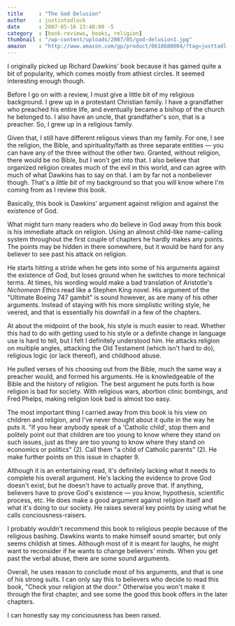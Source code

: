 ```yaml
---
title     : "The God Delusion"
author    : justintadlock
date      : 2007-05-16 23:40:00 -5
category  : [book-reviews, books, religion]
thumbnail : "/wp-content/uploads/2007/05/god-delusion1.jpg"
amazon    : "http://www.amazon.com/gp/product/0618680004/?tag=justtadl-20"
---
```


I originally picked up Richard Dawkins' book because it has gained quite a bit of popularity, which comes mostly from athiest circles.  It seemed interesting enough though.

Before I go on with a review, I must give a little bit of my religious background.  I grew up in a protestant Christian family.  I have a grandfather who preached his entire life, and eventually became a bishop of the church he belonged to.  I also have an uncle, that grandfather's son, that is a preacher.  So, I grew up in a religious family.

Given that, I still have different religous views than my family.  For one, I see the religion, the Bible, and spirituality/faith as three separate entities &mdash; you can have any of the three without the other two.  Granted, without religion, there would be no Bible, but I won't get into that.  I also believe that organized religion creates much of the evil in this world, and can agree with much of what Dawkins has to say on that.  I am by far not a nonbeliever though.  That's a <em> little bit</em> of my background so that you will know where I'm coming from as I review this book.

Basically, this book is Dawkins' argument against religion and against the existence of God.

What might turn many readers who do believe in God away from this book is his immediate attack on religion.  Using an almost child-like name-calling system throughout the first couple of chapters he hardly makes any points.  The points may be hidden in there somewhere, but it would be hard for any believer to see past his attack on religion.

He starts hitting a stride when he gets into some of his arguments against the existence of God, but loses ground when he switches to more technical terms.  At times, his wording would make a bad translation of Aristotle's <em> Nichomean Ethics</em> read like a Stephen King novel.  His argument of the "Ultimate Boeing 747 gambit" is sound however, as are many of his other arguments.  Instead of staying with his more simplistic writing style, he veered, and that is essentially his downfall in a few of the chapters.

At about the midpoint of the book, his style is much easier to read.  Whether this had to do with getting used to his style or a definite change in language use is hard to tell, but I felt I definitely understood him.  He attacks religion on multiple angles, attacking the Old Testament (which isn't hard to do), religious logic (or lack thereof), and  childhood abuse.

He pulled verses of his choosing out from the Bible, much the same way a preacher would, and formed his arguments.  He is knowledgeable of the Bible and the history of religion.  The best argument he puts forth is how religion is bad for society.  With religious wars, abortion clinic bombings, and Fred Phelps, making religion look bad is almost too easy.

The most important thing I carried away from this book is his view on children and religion, and I've never thought about it quite in the way he puts it.  "If you hear anybody speak of a 'Catholic child', stop them and politely point out that children are too young to know where they stand on such issues, just as they are too young to know where they stand on economics or politics" (2).  Call them "a child of Catholic parents" (2).  He make further points on this issue in chapter 9.

Although it is an entertaining read, it's definitely lacking what it needs to complete his overall argument.  He's lacking the evidence to prove God doesn't exist, but he doesn't have to actually prove that.  If anything, believers have to prove God's existence &mdash; you know, hypothesis, scientific process, etc.  He does make a good argument against religion itself and what it's doing to our society.  He raises several key points by using what he calls conciousness-raisers.

I probably wouldn't recommend this book to religious people because of the religious bashing.  Dawkins wants to make himself sound smarter, but only seems childish at times.  Although most of it is meant for laughs, he might want to reconsider if he wants to change believers' minds.  When you get past the verbal abuse, there are some sound arguments.

Overall, he uses reason to conclude most of his arguments, and that is one of his strong suits.  I can only say this to believers who decide to read this book, "Check your religion at the door."  Otherwise you won't make it through the first chapter, and see some the good this book offers in the later chapters.

I can honestly say my conciousness has been raised.
